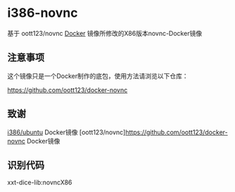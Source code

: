 # i386-novnc
基于 oott123/novnc [Docker](https://hub.docker.com/r/oott123/novnc) 镜像所修改的X86版本novnc-Docker镜像
## 注意事项
这个镜像只是一个Docker制作的底包，使用方法请浏览以下仓库：
  
https://github.com/oott123/docker-novnc
## 致谢
[i386/ubuntu](https://hub.docker.com/r/i386/ubuntu) Docker镜像
[oott123/novnc]https://github.com/oott123/docker-novnc Docker镜像
## 识别代码
xxt-dice-lib:novncX86
